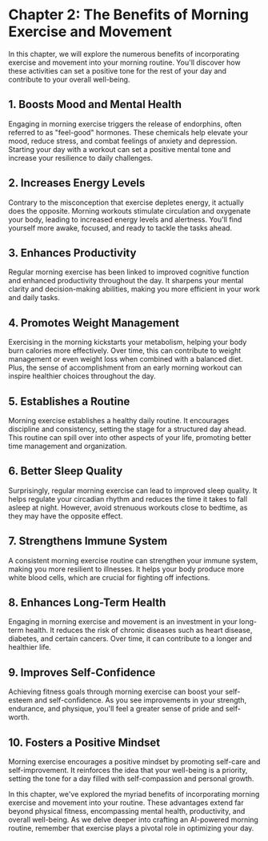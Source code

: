 Chapter 2: The Benefits of Morning Exercise and Movement
========================================================

In this chapter, we will explore the numerous benefits of incorporating exercise and movement into your morning routine. You'll discover how these activities can set a positive tone for the rest of your day and contribute to your overall well-being.

**1. Boosts Mood and Mental Health**
------------------------------------

Engaging in morning exercise triggers the release of endorphins, often referred to as "feel-good" hormones. These chemicals help elevate your mood, reduce stress, and combat feelings of anxiety and depression. Starting your day with a workout can set a positive mental tone and increase your resilience to daily challenges.

**2. Increases Energy Levels**
------------------------------

Contrary to the misconception that exercise depletes energy, it actually does the opposite. Morning workouts stimulate circulation and oxygenate your body, leading to increased energy levels and alertness. You'll find yourself more awake, focused, and ready to tackle the tasks ahead.

**3. Enhances Productivity**
----------------------------

Regular morning exercise has been linked to improved cognitive function and enhanced productivity throughout the day. It sharpens your mental clarity and decision-making abilities, making you more efficient in your work and daily tasks.

**4. Promotes Weight Management**
---------------------------------

Exercising in the morning kickstarts your metabolism, helping your body burn calories more effectively. Over time, this can contribute to weight management or even weight loss when combined with a balanced diet. Plus, the sense of accomplishment from an early morning workout can inspire healthier choices throughout the day.

**5. Establishes a Routine**
----------------------------

Morning exercise establishes a healthy daily routine. It encourages discipline and consistency, setting the stage for a structured day ahead. This routine can spill over into other aspects of your life, promoting better time management and organization.

**6. Better Sleep Quality**
---------------------------

Surprisingly, regular morning exercise can lead to improved sleep quality. It helps regulate your circadian rhythm and reduces the time it takes to fall asleep at night. However, avoid strenuous workouts close to bedtime, as they may have the opposite effect.

**7. Strengthens Immune System**
--------------------------------

A consistent morning exercise routine can strengthen your immune system, making you more resilient to illnesses. It helps your body produce more white blood cells, which are crucial for fighting off infections.

**8. Enhances Long-Term Health**
--------------------------------

Engaging in morning exercise and movement is an investment in your long-term health. It reduces the risk of chronic diseases such as heart disease, diabetes, and certain cancers. Over time, it can contribute to a longer and healthier life.

**9. Improves Self-Confidence**
-------------------------------

Achieving fitness goals through morning exercise can boost your self-esteem and self-confidence. As you see improvements in your strength, endurance, and physique, you'll feel a greater sense of pride and self-worth.

**10. Fosters a Positive Mindset**
----------------------------------

Morning exercise encourages a positive mindset by promoting self-care and self-improvement. It reinforces the idea that your well-being is a priority, setting the tone for a day filled with self-compassion and personal growth.

In this chapter, we've explored the myriad benefits of incorporating morning exercise and movement into your routine. These advantages extend far beyond physical fitness, encompassing mental health, productivity, and overall well-being. As we delve deeper into crafting an AI-powered morning routine, remember that exercise plays a pivotal role in optimizing your day.
